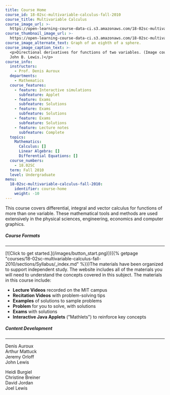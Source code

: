 ```yaml
---
title: Course Home
course_id: 18-02sc-multivariable-calculus-fall-2010
course_title: Multivariable Calculus
course_image_url: >-
  https://open-learning-course-data-ci.s3.amazonaws.com/18-02sc-multivariable-calculus-fall-2010/98f7f76b373d20b5c3f849016d8ff5a1_18-02scf10.jpg
course_thumbnail_image_url: >-
  https://open-learning-course-data-ci.s3.amazonaws.com/18-02sc-multivariable-calculus-fall-2010/912bb291e7f3e8c701065c6647495376_18-02scf10-th.jpg
course_image_alternate_text: Graph of an eighth of a sphere.
course_image_caption_text: >-
  <p>Directional derivatives for functions of two variables. (Image courtesy of
  John B. Lewis.)</p>
course_info:
  instructors:
    - Prof. Denis Auroux
  departments:
    - Mathematics
  course_features:
    - feature: Interactive simulations
      subfeature: Applet
    - feature: Exams
      subfeature: Solutions
    - feature: Exams
      subfeature: Solutions
    - feature: Exams
      subfeature: Solutions
    - feature: Lecture notes
      subfeature: Complete
  topics:
    Mathematics:
      Calculus: []
      Linear Algebra: []
      Differential Equations: []
  course_numbers:
    - 18.02SC
  term: Fall 2010
  level: Undergraduate
menu:
  18-02sc-multivariable-calculus-fall-2010:
    identifier: course-home
    weight: -10
---
```

This course covers differential, integral and vector calculus for functions of more than one variable. These mathematical tools and methods are used extensively in the physical sciences, engineering, economics and computer graphics.
##### Course Formats

* * *

[!\[Click to get started.\](/images/button\_start.png)]({{% getpage "courses/18-02sc-multivariable-calculus-fall-2010/sections/Syllabus/_index.md" %}})The materials have been organized to support independent study. The website includes all of the materials you will need to understand the concepts covered in this subject. The materials in this course include:

*   **Lecture Videos** recorded on the MIT campus
*   **Recitation Videos** with problem-solving tips
*   **Examples** of solutions to sample problems
*   **Problem** for you to solve, with solutions
*   **Exams** with solutions
*   **Interactive Java Applets** ("Mathlets") to reinforce key concepts

##### Content Development

* * *

Denis Auroux  
Arthur Mattuck  
Jeremy Orloff  
John Lewis

Heidi Burgiel  
Christine Breiner  
David Jordan  
Joel Lewis